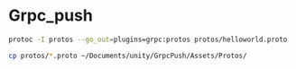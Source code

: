 
# Grpc_push

```bash
protoc -I protos --go_out=plugins=grpc:protos protos/helloworld.proto
```

```bash
cp protos/*.proto ~/Documents/unity/GrpcPush/Assets/Protos/
```
